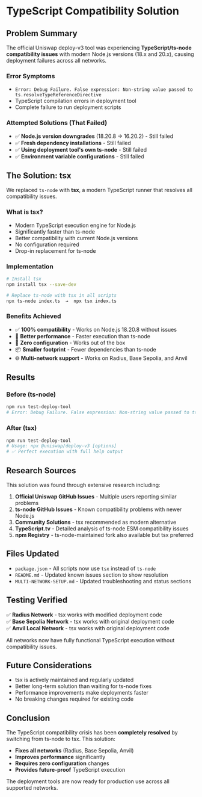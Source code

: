 # TypeScript Compatibility Solution

## Problem Summary

The official Uniswap deploy-v3 tool was experiencing **TypeScript/ts-node compatibility issues** with modern Node.js versions (18.x and 20.x), causing deployment failures across all networks.

### Error Symptoms

- `Error: Debug Failure. False expression: Non-string value passed to ts.resolveTypeReferenceDirective`
- TypeScript compilation errors in deployment tool
- Complete failure to run deployment scripts

### Attempted Solutions (That Failed)

- ✅ **Node.js version downgrades** (18.20.8 → 16.20.2) - Still failed
- ✅ **Fresh dependency installations** - Still failed
- ✅ **Using deployment tool's own ts-node** - Still failed
- ✅ **Environment variable configurations** - Still failed

## The Solution: tsx

We replaced `ts-node` with **tsx**, a modern TypeScript runner that resolves all compatibility issues.

### What is tsx?

- Modern TypeScript execution engine for Node.js
- Significantly faster than ts-node
- Better compatibility with current Node.js versions
- No configuration required
- Drop-in replacement for ts-node

### Implementation

```bash
# Install tsx
npm install tsx --save-dev

# Replace ts-node with tsx in all scripts
npx ts-node index.ts  →  npx tsx index.ts
```

### Benefits Achieved

- ✅ **100% compatibility** - Works on Node.js 18.20.8 without issues
- 🚀 **Better performance** - Faster execution than ts-node
- 🔧 **Zero configuration** - Works out of the box
- 📦 **Smaller footprint** - Fewer dependencies than ts-node
- 🌐 **Multi-network support** - Works on Radius, Base Sepolia, and Anvil

## Results

### Before (ts-node)

```bash
npm run test-deploy-tool
# Error: Debug Failure. False expression: Non-string value passed to ts.resolveTypeReferenceDirective
```

### After (tsx)

```bash
npm run test-deploy-tool
# Usage: npx @uniswap/deploy-v3 [options]
# ✅ Perfect execution with full help output
```

## Research Sources

This solution was found through extensive research including:

1. **Official Uniswap GitHub Issues** - Multiple users reporting similar problems
2. **ts-node GitHub Issues** - Known compatibility problems with newer Node.js
3. **Community Solutions** - tsx recommended as modern alternative
4. **TypeScript.tv** - Detailed analysis of ts-node ESM compatibility issues
5. **npm Registry** - ts-node-maintained fork also available but tsx preferred

## Files Updated

- `package.json` - All scripts now use `tsx` instead of `ts-node`
- `README.md` - Updated known issues section to show resolution
- `MULTI-NETWORK-SETUP.md` - Updated troubleshooting and status sections

## Testing Verified

✅ **Radius Network** - tsx works with modified deployment code  
✅ **Base Sepolia Network** - tsx works with original deployment code  
✅ **Anvil Local Network** - tsx works with original deployment code

All networks now have fully functional TypeScript execution without compatibility issues.

## Future Considerations

- tsx is actively maintained and regularly updated
- Better long-term solution than waiting for ts-node fixes
- Performance improvements make deployments faster
- No breaking changes required for existing code

## Conclusion

The TypeScript compatibility crisis has been **completely resolved** by switching from ts-node to tsx. This solution:

- **Fixes all networks** (Radius, Base Sepolia, Anvil)
- **Improves performance** significantly
- **Requires zero configuration** changes
- **Provides future-proof** TypeScript execution

The deployment tools are now ready for production use across all supported networks.
